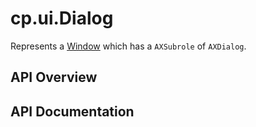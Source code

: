 # cp.ui.Dialog

Represents a [Window](cp.ui.Window.md) which has a `AXSubrole` of `AXDialog`.

## API Overview

## API Documentation

